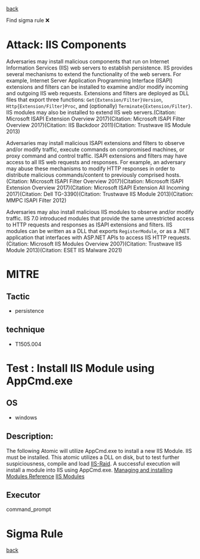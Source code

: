 
[back](../index.md)

Find sigma rule :x: 

# Attack: IIS Components 

Adversaries may install malicious components that run on Internet Information Services (IIS) web servers to establish persistence. IIS provides several mechanisms to extend the functionality of the web servers. For example, Internet Server Application Programming Interface (ISAPI) extensions and filters can be installed to examine and/or modify incoming and outgoing IIS web requests. Extensions and filters are deployed as DLL files that export three functions: <code>Get{Extension/Filter}Version</code>, <code>Http{Extension/Filter}Proc</code>, and (optionally) <code>Terminate{Extension/Filter}</code>. IIS modules may also be installed to extend IIS web servers.(Citation: Microsoft ISAPI Extension Overview 2017)(Citation: Microsoft ISAPI Filter Overview 2017)(Citation: IIS Backdoor 2011)(Citation: Trustwave IIS Module 2013)

Adversaries may install malicious ISAPI extensions and filters to observe and/or modify traffic, execute commands on compromised machines, or proxy command and control traffic. ISAPI extensions and filters may have access to all IIS web requests and responses. For example, an adversary may abuse these mechanisms to modify HTTP responses in order to distribute malicious commands/content to previously comprised hosts.(Citation: Microsoft ISAPI Filter Overview 2017)(Citation: Microsoft ISAPI Extension Overview 2017)(Citation: Microsoft ISAPI Extension All Incoming 2017)(Citation: Dell TG-3390)(Citation: Trustwave IIS Module 2013)(Citation: MMPC ISAPI Filter 2012)

Adversaries may also install malicious IIS modules to observe and/or modify traffic. IIS 7.0 introduced modules that provide the same unrestricted access to HTTP requests and responses as ISAPI extensions and filters. IIS modules can be written as a DLL that exports <code>RegisterModule</code>, or as a .NET application that interfaces with ASP.NET APIs to access IIS HTTP requests.(Citation: Microsoft IIS Modules Overview 2007)(Citation: Trustwave IIS Module 2013)(Citation: ESET IIS Malware 2021)

# MITRE
## Tactic
  - persistence


## technique
  - T1505.004


# Test : Install IIS Module using AppCmd.exe
## OS
  - windows


## Description:
The following Atomic will utilize AppCmd.exe to install a new IIS Module. IIS must be installed.
This atomic utilizes a DLL on disk, but to test further suspiciousness, compile and load [IIS-Raid](https://www.mdsec.co.uk/2020/02/iis-raid-backdooring-iis-using-native-modules/).
A successful execution will install a module into IIS using AppCmd.exe.
[Managing and installing Modules Reference](https://learn.microsoft.com/en-us/iis/get-started/introduction-to-iis/iis-modules-overview#to-install-a-module-using-appcmdexe)
[IIS Modules](https://www.microsoft.com/en-us/security/blog/2022/12/12/iis-modules-the-evolution-of-web-shells-and-how-to-detect-them/)


## Executor
command_prompt

# Sigma Rule


[back](../index.md)
